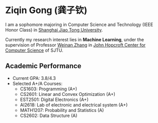 # Ziqin Gong (龚子钦)

I am a sophomore majoring in Computer Science and Technology (IEEE Honor Class) in [Shanghai Jiao Tong University](https://www.sjtu.edu.cn).

Currently my research interest lies in **Machine Learning**, under the supervision of Professor [Weinan Zhang](http://wnzhang.net/) in [John Hopcroft Center for Computer Science](https://jhc.sjtu.edu.cn/) of SJTU.

## Academic Performance

- Current GPA: 3.8/4.3
- Selected A+/A Courses:
  - CS1603: Programming (A+)
  - CS2601: Linear and Convex Optimization (A+)
  - EST2501: Digital Electronics (A+)
  - AI2618: Lab of electronic and electrical system	(A+)
  - MATH1207: Probability and Statistics (A)
  - CS2602: Data Structure (A)
